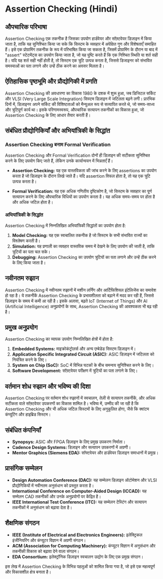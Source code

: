 # Assertion Checking (Hindi)

## औपचारिक परिभाषा

Assertion Checking एक तकनीक है जिसका उपयोग हार्डवेयर और सॉफ़्टवेयर डिज़ाइन में किया जाता है, ताकि यह सुनिश्चित किया जा सके कि सिस्टम के व्यवहार में अपेक्षित गुण और विशेषताएँ समाहित हैं। इसे एक प्रोग्रामिंग तकनीक के रूप में परिभाषित किया जा सकता है, जिसमें प्रोग्रामिंग के दौरान या बाद में "assert" स्टेटमेंट्स का उपयोग किया जाता है, जो यह पुष्टि करते हैं कि एक निश्चित स्थिति या शर्त सही है। यदि यह शर्त सही नहीं होती है, तो सिस्टम एक त्रुटि उत्पन्न करता है, जिससे डिजाइनर को संभावित समस्याओं का पता लगाने और उन्हें ठीक करने का अवसर मिलता है।

## ऐतिहासिक पृष्ठभूमि और प्रौद्योगिकी में प्रगति

Assertion Checking की अवधारणा का विकास 1980 के दशक में शुरू हुआ, जब डिजिटल सर्किट और VLSI (Very Large Scale Integration) सिस्टम डिज़ाइन में जटिलता बढ़ने लगी। प्रारंभिक दिनों में, डिज़ाइनर अपने सर्किट की विशिष्टताओं को मैन्युअल रूप से सत्यापित करते थे, जो समय-साध्य और त्रुटिपूर्ण कार्य था। इसके परिणामस्वरूप, औपचारिक सत्यापन तकनीकों का विकास हुआ, जो Assertion Checking के लिए आधार तैयार करती हैं।

## संबंधित प्रौद्योगिकियाँ और अभियांत्रिकी के सिद्धांत

### Assertion Checking बनाम Formal Verification

Assertion Checking और Formal Verification दोनों ही डिज़ाइन की सटीकता सुनिश्चित करने के लिए उपयोग किए जाते हैं, लेकिन उनके कार्यान्वयन में भिन्नताएँ हैं। 

- **Assertion Checking:** यह एक वास्तविकता की जांच करने के लिए assertions का उपयोग करता है जो डिज़ाइन के दौरान लिखे जाते हैं। यदि assertion विफल होता है, तो यह एक त्रुटि उत्पन्न करता है।
  
- **Formal Verification:** यह एक अधिक गणितीय दृष्टिकोण है, जो सिस्टम के व्यवहार का पूर्ण सत्यापन करने के लिए औपचारिक विधियों का उपयोग करता है। यह अधिक समय-समय पर होता है और अधिक जटिल होता है।

### अभियांत्रिकी के सिद्धांत

Assertion Checking में निम्नलिखित अभियांत्रिकी सिद्धांतों का उपयोग होता है:

1. **Model Checking:** यह एक स्वचालित तकनीक है जो सिस्टम के सभी संभावित राज्यों का विश्लेषण करती है।
2. **Simulation:** यह प्रणाली का व्यवहार वास्तविक समय में देखने के लिए उपयोग की जाती है, ताकि त्रुटियों का पता चल सके।
3. **Debugging:** Assertion Checking का उपयोग त्रुटियों का पता लगाने और उन्हें ठीक करने के लिए किया जाता है।

## नवीनतम रुझान

Assertion Checking में नवीनतम रुझानों में मशीन लर्निंग और आर्टिफिशियल इंटेलिजेंस का समावेश हो रहा है। ये तकनीकें Assertion Checking के प्रभावशीलता को बढ़ाने में मदद कर रही हैं, जिससे डिज़ाइन के समय में कमी आ रही है। इसके अलावा, बढ़ते IoT (Internet of Things) और AI (Artificial Intelligence) अनुप्रयोगों के साथ, Assertion Checking की आवश्यकता भी बढ़ रही है।

## प्रमुख अनुप्रयोग

Assertion Checking का व्यापक उपयोग निम्नलिखित क्षेत्रों में होता है:

1. **Embedded Systems:** माइक्रोकंट्रोलर्स और अन्य एम्बेडेड सिस्टम डिज़ाइन में।
2. **Application Specific Integrated Circuit (ASIC):** ASIC डिज़ाइन में जटिलता को नियंत्रित करने के लिए।
3. **System on Chip (SoC):** SoC में विभिन्न घटकों के बीच समन्वय सुनिश्चित करने के लिए।
4. **Software Development:** सॉफ़्टवेयर परीक्षण में त्रुटियों का पता लगाने के लिए।

## वर्तमान शोध रुझान और भविष्य की दिशा

Assertion Checking पर वर्तमान शोध रुझानों में स्वचालन, तेज़ी से सत्यापन तकनीकें, और अधिक सटीकता वाले सॉफ़्टवेयर उपकरणों का विकास शामिल है। भविष्य में, उम्मीद की जा रही है कि Assertion Checking और भी अधिक जटिल सिस्टमों के लिए अनुकूलित होगा, जैसे कि क्वांटम कंप्यूटिंग और हाइब्रिड सिस्टम।

## संबंधित कंपनियाँ

- **Synopsys:** ASIC और FPGA डिज़ाइन के लिए प्रमुख उपकरण निर्माता।
- **Cadence Design Systems:** डिज़ाइन और सत्यापन उपकरणों में अग्रणी।
- **Mentor Graphics (Siemens EDA):** सॉफ्टवेयर और हार्डवेयर डिज़ाइन समाधानों में प्रमुख।
  
## प्रासंगिक सम्मेलन

- **Design Automation Conference (DAC):** यह सम्मेलन डिज़ाइन ऑटोमेशन और VLSI प्रौद्योगिकियों में नवीनतम अनुसंधान को प्रस्तुत करता है।
- **International Conference on Computer-Aided Design (ICCAD):** यह सम्मेलन CAD तकनीकों और उनके अनुप्रयोगों पर केंद्रित है।
- **IEEE International Test Conference (ITC):** यह सम्मेलन टेस्टिंग और सत्यापन तकनीकों में अनुसंधान को बढ़ावा देता है।

## शैक्षणिक संगठन

- **IEEE (Institute of Electrical and Electronics Engineers):** इलेक्ट्रिकल इंजीनियरिंग और कंप्यूटर विज्ञान में अग्रणी संगठन।
- **ACM (Association for Computing Machinery):** कंप्यूटर विज्ञान में अनुसंधान और तकनीकी विकास को बढ़ावा देने वाला संगठन।
- **EDA Consortium:** इलेक्ट्रॉनिक डिज़ाइन स्वचालन उद्योग के लिए एक प्रमुख संगठन।

इस लेख में Assertion Checking के विभिन्न पहलुओं को शामिल किया गया है, जो इसे एक महत्वपूर्ण और विकासशील क्षेत्र बनाता है।